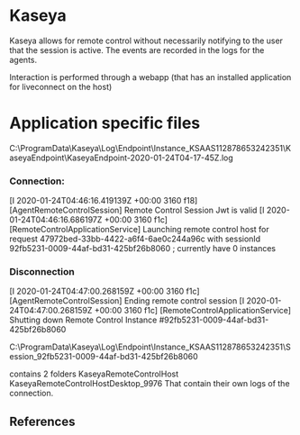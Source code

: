 # Kaseya

Kaseya allows for remote control without necessarily notifying to the user that the session is active.
The events are recorded in the logs for the agents.

Interaction is performed through a webapp (that has an installed application for liveconnect on the host)

# Application specific files

C:\ProgramData\Kaseya\Log\Endpoint\Instance_KSAAS112878653242351\KaseyaEndpoint\KaseyaEndpoint-2020-01-24T04-17-45Z.log

### Connection:
[I 2020-01-24T04:46:16.419139Z +00:00  3160  f18] [AgentRemoteControlSession] Remote Control Session Jwt is valid
[I 2020-01-24T04:46:16.686197Z +00:00  3160  f1c] [RemoteControlApplicationService] Launching remote control host for request 47972bed-33bb-4422-a6f4-6ae0c244a96c with sessionId 92fb5231-0009-44af-bd31-425bf26b8060 ; currently have 0 instances

### Disconnection
[I 2020-01-24T04:47:00.268159Z +00:00  3160  f1c] [AgentRemoteControlSession] Ending remote control session
[I 2020-01-24T04:47:00.268159Z +00:00  3160  f1c] [RemoteControlApplicationService] Shutting down Remote Control Instance #92fb5231-0009-44af-bd31-425bf26b8060

C:\ProgramData\Kaseya\Log\Endpoint\Instance_KSAAS112878653242351\Session_92fb5231-0009-44af-bd31-425bf26b8060

contains 2 folders
KaseyaRemoteControlHost
KaseyaRemoteControlHostDesktop_9976
That contain their own logs of the connection.

## References